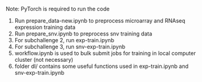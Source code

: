 Note: PyTorch is required to run the code

1. Run prepare_data-new.ipynb to preprocess microarray and RNAseq expression training data
2. Run prepare_snv.ipynb to preprocess snv training data
3. For subchallenge 2, run exp-train.ipynb
4. For subchallenge 3, run snv-exp-train.ipynb
5. workflow.ipynb is used to bulk submit jobs for training in local computer cluster (not necessary)
6. folder dl/ contains some useful functions used in exp-train.ipynb and snv-exp-train.ipynb